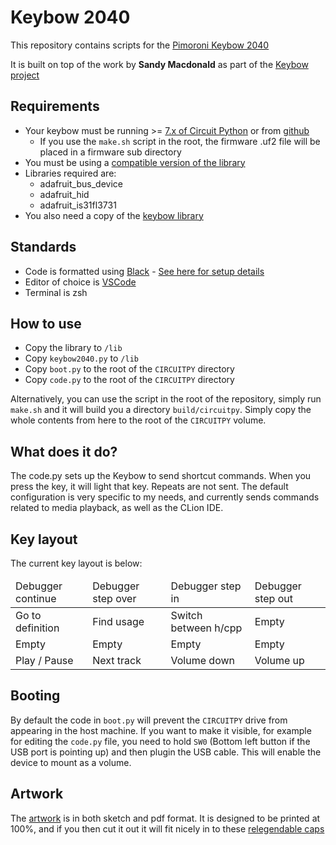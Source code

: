 # Keybow 2040

This repository contains scripts for the [Pimoroni Keybow 2040](https://shop.pimoroni.com/products/keybow-2040?variant=32399559589971)

It is built on top of the work by __Sandy Macdonald__ as part of the [Keybow project](https://github.com/pimoroni/keybow2040-circuitpython)

## Requirements

* Your keybow must be running >= [7.x of Circuit Python](https://circuitpython.org/board/pimoroni_keybow2040/) or from [github](https://github.com/adafruit/circuitpython/releases/tag/7.0.0)
  * If you use the `make.sh` script in the root, the firmware .uf2 file will be placed in a firmware sub directory
* You must be using a [compatible version of the library](https://circuitpython.org/libraries)
* Libraries required are:
  * adafruit_bus_device
  * adafruit_hid
  * adafruit_is31fl3731
* You also need a copy of the [keybow library](https://github.com/pimoroni/keybow2040-circuitpython)

## Standards

* Code is formatted using [Black](https://pypi.org/project/black/) - [See here for setup details](https://dev.to/adamlombard/how-to-use-the-black-python-code-formatter-in-vscode-3lo0) 
* Editor of choice is [VSCode](https://code.visualstudio.com)
* Terminal is zsh

## How to use

* Copy the library to `/lib`
* Copy `keybow2040.py` to `/lib`
* Copy `boot.py` to the root of the `CIRCUITPY` directory
* Copy `code.py` to the root of the `CIRCUITPY` directory

Alternatively, you can use the script in the root of the repository, simply run `make.sh` and it will build you a directory `build/circuitpy`. Simply copy the whole contents from here to the root of the `CIRCUITPY` volume.

## What does it do?

The code.py sets up the Keybow to send shortcut commands. When you press the key, it will light that key. Repeats are not sent. 
The default configuration is very specific to my needs, and currently sends commands related to media playback, as well as the CLion IDE.

## Key layout

The current key layout is below:

<table class="tg">
<thead>
  <tr>
    <td class="tg-vsei">Debugger continue</td>
    <td class="tg-vsei">Debugger step over</td>
    <td class="tg-vsei">Debugger step in</td>
    <td class="tg-vsei">Debugger step out</td>
  </tr>
</thead>
<tbody>
  <tr>
    <td class="tg-vsei">Go to definition</td>
    <td class="tg-vsei">Find usage</td>
    <td class="tg-vsei">Switch between h/cpp</td>
    <td class="tg-vsei"> Empty</td>
  </tr>
  <tr>
    <td class="tg-vsei"> <span style="font-weight:normal;font-style:normal;text-decoration:none">Empty</span></td>
    <td class="tg-vsei"> <span style="font-weight:normal;font-style:normal;text-decoration:none">Empty</span></td>
    <td class="tg-vsei"> <span style="font-weight:normal;font-style:normal;text-decoration:none">Empty</span></td>
    <td class="tg-vsei"> <span style="font-weight:normal;font-style:normal;text-decoration:none">Empty</span></td>
  </tr>
  <tr>
    <td class="tg-vsei">Play / Pause</td>
    <td class="tg-vsei">Next track</td>
    <td class="tg-vsei">Volume down</td>
    <td class="tg-vsei">Volume up</td>
  </tr>
</tbody>
</table>

## Booting

By default the code in `boot.py` will prevent the `CIRCUITPY` drive from appearing in the host machine. If you want to make it visible, for example for editing the `code.py` file, you need to hold `SW0` (Bottom left button if the USB port is pointing up) and then plugin the USB cable. This will enable the device to mount as a volume.

## Artwork

The [artwork](./artwork/keybow.pdf) is in both sketch and pdf format. It is designed to be printed at 100%, and if you then cut it out it will fit nicely in to these [relegendable caps](https://mechbox.co.uk/collections/relegendable-keycaps/products/relegendable-keycap-for-mx-switches?variant=40694821617826)